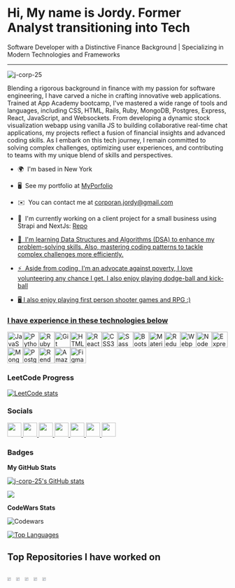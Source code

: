  Hi, My name is Jordy. Former Analyst transitioning into Tech
======================================================================================================================================

Software Developer with a Distinctive Finance Background | Specializing in Modern Technologies and Frameworks

-------------------------------------------------------------------------------------------------- 
<p align="left"> <img src="https://komarev.com/ghpvc/?username=j-corp-25&label=Profile%20views&color=0e75b6&style=flat" alt="j-corp-25" /> </p>

 Blending a rigorous  background in finance with my passion for software engineering, I have carved a niche in crafting innovative web applications. Trained at App Academy bootcamp, I've mastered a wide range of tools and languages, including CSS, HTML, Rails, Ruby, MongoDB, Postgres, Express, React, JavaScript, and Websockets. From developing a dynamic stock visualization webapp using vanilla JS to building collaborative real-time chat applications, my projects reflect a fusion of financial insights and advanced coding skills. As I embark on this tech journey, I remain committed to solving complex challenges, optimizing user experiences, and contributing to teams with my unique blend of skills and perspectives.

* 🌍  I'm based in New York 

* 🖥️  See my portfolio at [MyPorfolio](http://j-corp-25.github.io/Portfolio/)
* ✉️  You can contact me at [corporan.jordy@gmail.com](mailto:corporan.jordy@gmail.com)
* 🚀  I'm currently working on a client project for a small business using Strapi and NextJs: <a href="https://github.com/j-corp-25/jadafrontend">  Repo 
* 🧠  I'm learning Data Structures and Algorithms (DSA) to enhance my problem-solving skills. Also, mastering coding patterns to tackle complex challenges more efficiently.
* ⚡  Aside from coding, I'm an advocate against poverty, I love volunteering any chance I get. I also enjoy playing dodge-ball and kick-ball
* 🖥️  I also enjoy playing first person shooter games and RPG :)



### I have experience in these technologies below


<p align="left">
   
<a href="https://developer.mozilla.org/en-US/docs/Web/JavaScript" target="_blank" rel="noreferrer"><img src="https://raw.githubusercontent.com/danielcranney/readme-generator/main/public/icons/skills/javascript-colored.svg" width="36" height="36" alt="JavaScript" /></a><a href="https://www.python.org/" target="_blank" rel="noreferrer"><img src="https://raw.githubusercontent.com/danielcranney/readme-generator/main/public/icons/skills/python-colored.svg" width="36" height="36" alt="Python" /></a><a href="https://www.ruby-lang.org/en/" target="_blank" rel="noreferrer"><img src="https://raw.githubusercontent.com/danielcranney/readme-generator/main/public/icons/skills/ruby-colored.svg" width="36" height="36" alt="Ruby" /></a><a href="https://git-scm.com/" target="_blank" rel="noreferrer"><img src="https://raw.githubusercontent.com/danielcranney/readme-generator/main/public/icons/skills/git-colored.svg" width="36" height="36" alt="Git" /></a><a href="https://developer.mozilla.org/en-US/docs/Glossary/HTML5" target="_blank" rel="noreferrer"><img src="https://raw.githubusercontent.com/danielcranney/readme-generator/main/public/icons/skills/html5-colored.svg" width="36" height="36" alt="HTML5" /></a><a href="https://reactjs.org/" target="_blank" rel="noreferrer"><img src="https://raw.githubusercontent.com/danielcranney/readme-generator/main/public/icons/skills/react-colored.svg" width="36" height="36" alt="React" /></a><a href="https://www.w3.org/TR/CSS/#css" target="_blank" rel="noreferrer"><img src="https://raw.githubusercontent.com/danielcranney/readme-generator/main/public/icons/skills/css3-colored.svg" width="36" height="36" alt="CSS3" /></a><a href="https://sass-lang.com/" target="_blank" rel="noreferrer"><img src="https://raw.githubusercontent.com/danielcranney/readme-generator/main/public/icons/skills/sass-colored.svg" width="36" height="36" alt="Sass" /></a><a href="https://getbootstrap.com/" target="_blank" rel="noreferrer"><img src="https://raw.githubusercontent.com/danielcranney/readme-generator/main/public/icons/skills/bootstrap-colored.svg" width="36" height="36" alt="Bootstrap" /></a><a href="https://mui.com/" target="_blank" rel="noreferrer"><img src="https://raw.githubusercontent.com/danielcranney/readme-generator/main/public/icons/skills/materialui-colored.svg" width="36" height="36" alt="Material UI" /></a><a href="https://redux.js.org/" target="_blank" rel="noreferrer"><img src="https://raw.githubusercontent.com/danielcranney/readme-generator/main/public/icons/skills/redux-colored.svg" width="36" height="36" alt="Redux" /></a><a href="https://webpack.js.org/" target="_blank" rel="noreferrer"><img src="https://raw.githubusercontent.com/danielcranney/readme-generator/main/public/icons/skills/webpack-colored.svg" width="36" height="36" alt="Webpack" /></a><a href="https://nodejs.org/en/" target="_blank" rel="noreferrer"><img src="https://raw.githubusercontent.com/danielcranney/readme-generator/main/public/icons/skills/nodejs-colored.svg" width="36" height="36" alt="NodeJS" /></a><a href="https://expressjs.com/" target="_blank" rel="noreferrer"><img src="https://raw.githubusercontent.com/danielcranney/readme-generator/main/public/icons/skills/express-colored-dark.svg" width="36" height="36" alt="Express" /></a><a href="https://www.mongodb.com/" target="_blank" rel="noreferrer"><img src="https://raw.githubusercontent.com/danielcranney/readme-generator/main/public/icons/skills/mongodb-colored.svg" width="36" height="36" alt="MongoDB" /></a><a href="https://www.postgresql.org/" target="_blank" rel="noreferrer"><img src="https://raw.githubusercontent.com/danielcranney/readme-generator/main/public/icons/skills/postgresql-colored.svg" width="36" height="36" alt="PostgreSQL" /></a><a href="https://render.com/" target="_blank" rel="noreferrer"><img src="https://raw.githubusercontent.com/danielcranney/readme-generator/main/public/icons/skills/render-colored.svg" width="36" height="36" alt="Render" /></a><a href="https://aws.amazon.com" target="_blank" rel="noreferrer"><img src="https://raw.githubusercontent.com/danielcranney/readme-generator/main/public/icons/skills/aws-colored-dark.svg" width="36" height="36" alt="Amazon Web Services" /></a><a href="https://www.figma.com/" target="_blank" rel="noreferrer"><img src="https://raw.githubusercontent.com/danielcranney/readme-generator/main/public/icons/skills/figma-colored.svg" width="36" height="36" alt="Figma" /></a>
</p>

### LeetCode Progress

[![LeetCode stats](https://leetcode-stats-six.vercel.app/?username=j-corp-25&theme=dark)](https://github.com/j-corp-25/leetcode-stats)

### Socials

<p align="left"> <a href="https://www.dev.to/jcorp25" target="_blank" rel="noreferrer"> <picture> <source media="(prefers-color-scheme: dark)" srcset="https://raw.githubusercontent.com/danielcranney/readme-generator/main/public/icons/socials/devdotto-dark.svg" /> <source media="(prefers-color-scheme: light)" srcset="https://raw.githubusercontent.com/danielcranney/readme-generator/main/public/icons/socials/devdotto.svg" /> <img src="https://raw.githubusercontent.com/danielcranney/readme-generator/main/public/icons/socials/devdotto.svg" width="32" height="32" /> </picture> </a> <a href="https://discord.com/users/jcorp25" target="_blank" rel="noreferrer"> <picture> <source media="(prefers-color-scheme: dark)" srcset="https://raw.githubusercontent.com/danielcranney/readme-generator/main/public/icons/socials/discord.svg" /> <source media="(prefers-color-scheme: light)" srcset="https://raw.githubusercontent.com/danielcranney/readme-generator/main/public/icons/socials/discord.svg" /> <img src="https://raw.githubusercontent.com/danielcranney/readme-generator/main/public/icons/socials/discord.svg" width="32" height="32" /> </picture> </a> <a href="https://www.github.com/j-corp-25" target="_blank" rel="noreferrer"> <picture> <source media="(prefers-color-scheme: dark)" srcset="https://raw.githubusercontent.com/danielcranney/readme-generator/main/public/icons/socials/github-dark.svg" /> <source media="(prefers-color-scheme: light)" srcset="https://raw.githubusercontent.com/danielcranney/readme-generator/main/public/icons/socials/github.svg" /> <img src="https://raw.githubusercontent.com/danielcranney/readme-generator/main/public/icons/socials/github.svg" width="32" height="32" /> </picture> </a> <a href="http://www.instagram.com/j_corp_25" target="_blank" rel="noreferrer"> <picture> <source media="(prefers-color-scheme: dark)" srcset="https://raw.githubusercontent.com/danielcranney/readme-generator/main/public/icons/socials/instagram.svg" /> <source media="(prefers-color-scheme: light)" srcset="https://raw.githubusercontent.com/danielcranney/readme-generator/main/public/icons/socials/instagram.svg" /> <img src="https://raw.githubusercontent.com/danielcranney/readme-generator/main/public/icons/socials/instagram.svg" width="32" height="32" /> </picture> </a> <a href="https://www.linkedin.com/in/jcorporan/" target="_blank" rel="noreferrer"> <picture> <source media="(prefers-color-scheme: dark)" srcset="https://raw.githubusercontent.com/danielcranney/readme-generator/main/public/icons/socials/linkedin.svg" /> <img src="https://raw.githubusercontent.com/danielcranney/readme-generator/main/public/icons/socials/linkedin.svg" width="32" height="32" /> </picture> </a> <a href="http://www.medium.com/@j-corp-25" target="_blank" rel="noreferrer"> <picture> <source media="(prefers-color-scheme: dark)" srcset="https://raw.githubusercontent.com/danielcranney/readme-generator/main/public/icons/socials/medium-dark.svg" /> <source media="(prefers-color-scheme: light)" srcset="https://raw.githubusercontent.com/danielcranney/readme-generator/main/public/icons/socials/medium.svg" /> <img src="https://raw.githubusercontent.com/danielcranney/readme-generator/main/public/icons/socials/medium.svg" width="32" height="32" /> </picture> </a> <a href="https://www.stackoverflow.com/users/22495242/j-corp-25" target="_blank" rel="noreferrer"> <picture> <source media="(prefers-color-scheme: dark)" srcset="https://raw.githubusercontent.com/danielcranney/readme-generator/main/public/icons/socials/stackoverflow.svg" /> <source media="(prefers-color-scheme: light)" srcset="https://raw.githubusercontent.com/danielcranney/readme-generator/main/public/icons/socials/stackoverflow.svg" /> <img src="https://raw.githubusercontent.com/danielcranney/readme-generator/main/public/icons/socials/stackoverflow.svg" width="32" height="32" /> </picture> </a></p>

### Badges

<b>My GitHub Stats</b>

<a href="http://www.github.com/j-corp-25"><img src="https://github-readme-stats.vercel.app/api?username=j-corp-25&show_icons=true&hide=&count_private=true&title_color=0891b2&text_color=ffffff&icon_color=0891b2&bg_color=1c1917&hide_border=true&show_icons=true" alt="j-corp-25's GitHub stats" /></a>

<a href="http://www.github.com/j-corp-25"><img src="https://github-readme-streak-stats.herokuapp.com/?user=j-corp-25&stroke=ffffff&background=1c1917&ring=0891b2&fire=0891b2&currStreakNum=ffffff&currStreakLabel=0891b2&sideNums=ffffff&sideLabels=ffffff&dates=ffffff&hide_border=true" /></a>

<b> CodeWars Stats </b>

![Codewars](https://github.r2v.ch/codewars?user=j-corp-25&name=true&top_languages=true&stroke=%23b362ff&theme=purple_dark&hide_clan=true)

<a href="https://github.com/j-corp-25" align="left"><img src="https://github-readme-stats.vercel.app/api/top-langs/?username=j-corp-25&langs_count=10&title_color=0891b2&text_color=ffffff&icon_color=0891b2&bg_color=1c1917&hide_border=true&locale=en&custom_title=Top%20%Languages" alt="Top Languages" /></a>

<h2>Top Repositories I have worked on</h2>
<br/>

<div style="width: 100%; display: flex; justify-content-between; ">
<a href="https://github.com/j-corp-25/MyJs30"><img src="https://github-readme-stats.vercel.app/api/pin/?username=j-corp-25&repo=MyJs30&title_color=0891b2&text_color=ffffff&icon_color=0891b2&bg_color=1c1917&locale=en" width="65%" align="center" /></a> 
<a href="https://github.com/XLG123/JMAX"><img src="https://github-readme-stats.vercel.app/api/pin/?username=XLG123&repo=JMAX&title_color=0891b2&text_color=ffffff&icon_color=0891b2&bg_color=1c1917&locale=en" width="65%" align="center" /></a>
<a href="https://github.com/j-corp-25/GlueTube"><img src="https://github-readme-stats.vercel.app/api/pin/?username=j-corp-25&repo=GlueTube&title_color=0891b2&text_color=ffffff&icon_color=0891b2&bg_color=1c1917&locale=en" width="65%" align="center" /></a> 
<a href="https://github.com/j-corp-25/Thrift_Store"><img src="https://github-readme-stats.vercel.app/api/pin/?username=j-corp-25&repo=Thrift_Store&title_color=0891b2&text_color=ffffff&bg_color=1c1917" width="65%" align="center" /></a>
<a href="https://github.com/j-corp-25/jadafrontend"><img src="https://github-readme-stats.vercel.app/api/pin/?username=j-corp-25&repo=jadafrontend&title_color=0891b2&text_color=ffffff&bg_color=1c1917" width="65%" align="center"  /></a>

</div>
<br /><br /><br /><br /><br /><br /><br />

